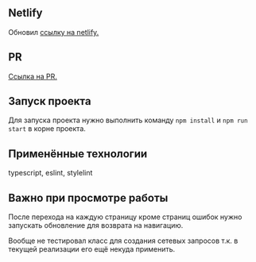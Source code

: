 ## Netlify
Обновил [ссылку на netlify.](https://681f13273b08cd00087777b9--mess-test.netlify.app/)

## PR
[Ссылка на PR.](https://github.com/MarsiKris76/middle.messenger.praktikum.yandex/pull/10)


## Запуск проекта
Для запуска проекта нужно выполнить команду `npm install` и `npm run start` в корне проекта.

## Применённые технологии
typescript, eslint, stylelint

## Важно при просмотре работы
После перехода на каждую страницу кроме страниц ошибок нужно запускать обновление для возврата на навигацию.

Вообще не тестировал класс для создания сетевых запросов т.к. в текущей реализации его ещё некуда применить.

